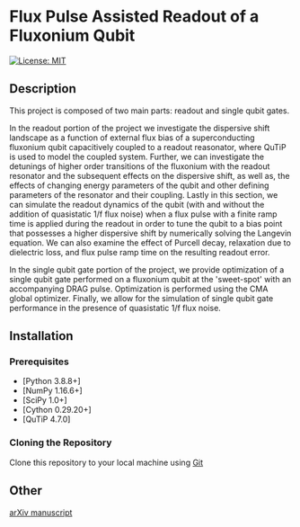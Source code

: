 # Flux Pulse Assisted Readout of a Fluxonium Qubit

[![License: MIT](https://img.shields.io/badge/License-MIT-blue.svg)](https://opensource.org/licenses/MIT)

## Description

This project is composed of two main parts: readout and single qubit gates. 

In the readout portion of the project we investigate the dispersive shift landscape as a function of external flux bias of a superconducting fluxonium qubit capacitively coupled to a readout reasonator, where QuTiP is used to model the coupled system. Further, we can investigate the detunings of higher order transitions of the fluxonium with the readout resonator and the subsequent effects on the dispersive shift, as well as, the effects of changing energy parameters of the qubit and other defining parameters of the resonator and their coupling. Lastly in this section, we can simulate the readout dynamics of the qubit (with and without the addition of quasistatic 1/f flux noise) when a flux pulse with a finite ramp time is applied during the readout in order to tune the qubit to a bias point that possesses a higher dispersive shift by numerically solving the Langevin equation. We can also examine the effect of Purcell decay, relaxation due to dielectric loss, and flux pulse ramp time on the resulting readout error.

In the single qubit gate portion of the project, we provide optimization of a single qubit gate performed on a fluxonium qubit at the 'sweet-spot' with an accompanying DRAG pulse. Optimization is performed using the CMA global optimizer. Finally, we allow for the simulation of single qubit gate performance in the presence of quasistatic 1/f flux noise.

## Installation

### Prerequisites
- [Python 3.8.8+]
- [NumPy 1.16.6+]
- [SciPy 1.0+]
- [Cython 0.29.20+]
- [QuTiP 4.7.0]

### Cloning the Repository
Clone this repository to your local machine using [Git](https://github.com/AndersenQubitLab/FluxPulseAssistedFluxonium.git)

## Other
[arXiv manuscript](https://arxiv.org/abs/2309.17286)
